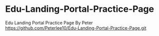 # Edu-Landing-Portal-Practice-Page
Edu Landing Portal Practice Page By Peter
https://github.com/Peterlee10/Edu-Landing-Portal-Practice-Page.git